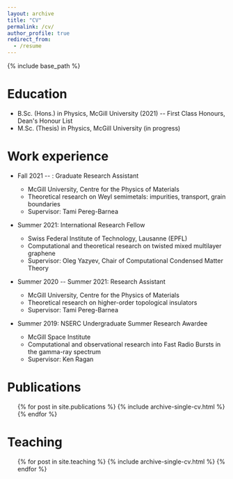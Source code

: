 ```yaml
---
layout: archive
title: "CV"
permalink: /cv/
author_profile: true
redirect_from:
  - /resume
---
```


{% include base_path %}

Education
======
* B.Sc. (Hons.) in Physics, McGill University (2021) -- First Class Honours, Dean's Honour List
* M.Sc. (Thesis) in Physics, McGill University (in progress)

Work experience
======
* Fall 2021 -- : Graduate Research Assistant
  * McGill University, Centre for the Physics of Materials
  * Theoretical research on Weyl semimetals: impurities, transport, grain boundaries
  * Supervisor: Tami Pereg-Barnea

* Summer 2021: International Research Fellow
  * Swiss Federal Institute of Technology, Lausanne (EPFL)
  * Computational and theoretical research on twisted mixed multilayer graphene
  * Supervisor: Oleg Yazyev, Chair of Computational Condensed Matter Theory

* Summer 2020 -- Summer 2021: Research Assistant
  * McGill University, Centre for the Physics of Materials
  * Theoretical research on higher-order topological insulators
  * Supervisor: Tami Pereg-Barnea

* Summer 2019: NSERC Undergraduate Summer Research Awardee
  * McGill Space Institute
  * Computational and observational research into Fast Radio Bursts in the gamma-ray spectrum
  * Supervisor: Ken Ragan

Publications
======
  <ul>{% for post in site.publications %}
    {% include archive-single-cv.html %}
  {% endfor %}</ul>
  
Teaching
======
  <ul>{% for post in site.teaching %}
    {% include archive-single-cv.html %}
  {% endfor %}</ul>
